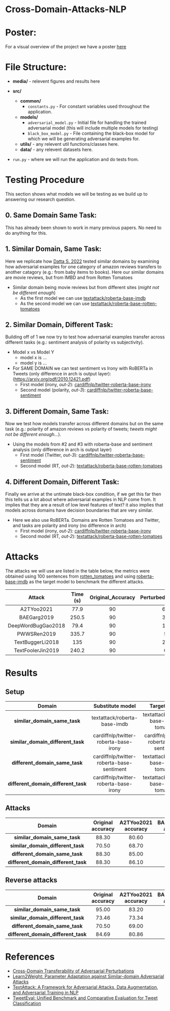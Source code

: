 # Cross-Domain-Attacks-NLP

# Poster:
For a visual overview of the project we have a poster [here](https://www.cs.toronto.edu/~jyaacoub/Cross_Domain_Transferability_of_Adversarial_Attacks_in_NLP.pdf)

# File Structure:

* **media/** - relevent figures and results here
* **src/**
  * **common/**
    * `constants.py` - For constant variables used throughout the application.
  * **models/**
    * `adversarial_model.py` - Initial file for handling the trained adversarial model (this will include multiple models for testing)
    * `black_box_model.py` - File containing the black-box model for which we will be generating adversarial examples for.
  * **utils/** - any relevent util functions/classes here.
  * **data/** - any relevent datasets here.


* `run.py` - where we will run the application and do tests from.


# Testing Procedure
This section shows what models we will be testing as we build up to answering our research question.
## 0. Same Domain Same Task:
This has already been shown to work in many previous papers. No need to do anything for this.

## 1. Similar Domain, Same Task:
Here we replicate how [Datta S. 2022](https://arxiv.org/abs/2205.07315) tested similar domains by examining how adversarial examples for one category of amazon reviews transfers to another catagory (e.g.: from baby items to books). Here our similar domains are movie reviews, but from IMBD and from Rotten Tomatoes
* Similar domain being movie reviews but from different sites (*might not be different enough*)
  * As the first model we can use [textattack/roberta-base-imdb](https://huggingface.co/textattack/roberta-base-imdb)
  * As the second model we can use [textattack/roberta-base-rotten-tomatoes](https://huggingface.co/textattack/roberta-base-rotten-tomatoes)

## 2. Similar Domain, Different Task:
Building off of 1 we now try to test how adversarial examples transfer across different tasks (e.g.: sentiment analysis of polarity vs subjectivity).
* Model x vs Model Y
  * model x is ...
  * model y is ...
* For SAME DOMAIN we can test sentiment vs Irony with RoBERTa in Tweets (only difference in arch is output layer): (https://arxiv.org/pdf/2010.12421.pdf)
  * First model (irony, *out-2*): [cardiffnlp/twitter-roberta-base-irony](https://huggingface.co/cardiffnlp/twitter-roberta-base-irony)
  * Second model (polarity, *out-3*): [cardiffnlp/twitter-roberta-base-sentiment](https://huggingface.co/cardiffnlp/twitter-roberta-base-sentiment)

## 3. Different Domain, Same Task:
Now we test how models transfer across different domains but on the same task (e.g.: polarity of amazon reviews vs polarity of tweets; *tweets might not be different enough...*).
* Using the models from #2 and #3 with roberta-base and sentiment analysis (only difference in arch is output layer)
  * First model (Twitter, *out-3*): [cardiffnlp/twitter-roberta-base-sentiment](https://huggingface.co/cardiffnlp/twitter-roberta-base-sentiment)
  * Second model (RT, *out-2*): [textattack/roberta-base-rotten-tomatoes](https://huggingface.co/textattack/roberta-base-rotten-tomatoes)

## 4. Different Domain, Different Task:
Finally we arrive at the untimate black-box condition, if we get this far then this tells us a lot about where adversarial examples in NLP come from. It implies that they are a result of low level features of text? it also implies that models across domains have decision boundaries that are very similar.
* Here we also use RoBERTa. Domains are Rotten Tomatoes and Twitter, and tasks are polarity and irony (no difference in arch)
  * First model (irony, *out-2*): [cardiffnlp/twitter-roberta-base-irony](https://huggingface.co/cardiffnlp/twitter-roberta-base-irony)
  * Second model (RT, *out-2*): [textattack/roberta-base-rotten-tomatoes](https://huggingface.co/textattack/roberta-base-rotten-tomatoes)
  
# Attacks
The attacks we will use are listed in the table below, the metrics were obtained using 100 sentences from [rotten_tomatoes](https://huggingface.co/datasets/rotten_tomatoes) and using [roberta-base-imdb](https://huggingface.co/textattack/roberta-base-imdb) as the target model to benchmark the different attacks.

|     **Attack**     | **Time (s)** | **Original_Accuracy** | **Perturbed_accuracy** |
|:------------------:|:------------:|:---------------------:|:----------------------:|
|     A2TYoo2021     |     77.9     |           90          |           66           |
|     BAEGarg2019    |     250.5    |           90          |           34           |
| DeepWordBugGao2018 |     79.4     |           90          |           11           |
|     PWWSRen2019    |     335.7    |           90          |            5           |
|  TextBuggerLi2018  |      135     |           90          |           27           |
|  TextFoolerJin2019 |     240.2    |           90          |            0           |

# Results

## Setup

|              **Domain**             |                **Substitute model**               |                 **Target model**                |
|:-----------------------------------:|:-------------------------------------------------:|:-----------------------------------------------:|
|     **similar_domain_same_task**    |            textattack/roberta-base-imdb           |     textattack/roberta-base-rotten-tomatoes     |
|  **similar_domain_different_task**  |       cardiffnlp/twitter-roberta-base-irony       |    cardiffnlp/twitter-roberta-base-sentiment    |
|    **different_domain_same_task**   |     cardiffnlp/twitter-roberta-base-sentiment     |     textattack/roberta-base-rotten-tomatoes     |
| **different_domain_different_task** |       cardiffnlp/twitter-roberta-base-irony       |    textattack/roberta-base-rotten-tomatoes    |

## Attacks

|              **Domain**             | **Original accuracy** | **A2TYoo2021 accuracy** | **BAEGarg2019 accuracy** | **DeepWordBugGao2018 accuracy** | **PWWSRen2019 accuracy** | **TextBuggerLi2018 accuracy** | **TextFoolerJin2019 accuracy** |
|:-----------------------------------:|:---------------------:|:-----------------------:|:------------------------:|:-------------------------------:|:------------------------:|:-----------------------------:|:------------------------------:|
|     **similar_domain_same_task**    |         88.30         |          80.60          |           62.20          |              61.10              |           69.40          |             70.70             |              67.10             |
|  **similar_domain_different_task**  |         70.50         |          68.70          |           65.20          |              67.10              |           66.80          |             68.30             |              66.70             |
|    **different_domain_same_task**   |         88.30         |          85.00          |           72.90          |              77.40              |           76.60          |             81.00             |              79.70             |
| **different_domain_different_task** |         88.30         |          86.10          |           82.20          |              80.70              |           82.90          |             84.80             |              82.20             |

## Reverse attacks

|              **Domain**             | **Original accuracy** | **A2TYoo2021 accuracy** | **BAEGarg2019 accuracy** | **DeepWordBugGao2018 accuracy** | **PWWSRen2019 accuracy** | **TextBuggerLi2018 accuracy** | **TextFoolerJin2019 accuracy** |
|:-----------------------------------:|:---------------------:|:-----------------------:|:------------------------:|:-------------------------------:|:------------------------:|:-----------------------------:|:------------------------------:|
|     **similar_domain_same_task**    |         95.00         |          83.20          |           81.30          |              81.90              |           94.80          |             86.80             |              88.30             |
|  **similar_domain_different_task**  |         73.46         |          73.34          |           69.00          |              71.55              |           71.04          |             71.30             |              71.81             |
|    **different_domain_same_task**   |         70.50         |          69.00          |           60.70          |              61.50              |           61.00          |             64.70             |              64.30             |
| **different_domain_different_task** |         84.69         |          80.86          |           80.86          |              78.31              |           81.25          |             83.03             |              79.71             |

# References
- [Cross-Domain Transferability of Adversarial Perturbations](https://arxiv.org/abs/1905.11736)
- [Learn2Weight: Parameter Adaptation against Similar-domain Adversarial Attacks](https://arxiv.org/abs/2205.07315)
- [TextAttack: A Framework for Adversarial Attacks, Data Augmentation, and Adversarial Training in NLP](https://arxiv.org/abs/2005.05909)
- [TweetEval: Unified Benchmark and Comparative Evaluation for Tweet Classification](https://arxiv.org/abs/2010.12421)
